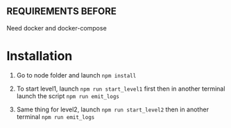 ## REQUIREMENTS BEFORE

Need docker and docker-compose

# Installation
1. Go to node folder and launch `npm install`

2. To start level1, launch `npm run start_level1` first then in another terminal launch the script `npm run emit_logs`

3. Same thing for level2, launch `npm run start_level2` then in another terminal `npm run emit_logs`